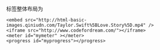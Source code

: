 标签整体布局为

	<embed src="http://html-basic-images.qiniudn.com/Taylor.Swift%5BLove.Story%5D.mp4" />
    <iframe src="http://www.codefordream.com/"></iframe>
    <meter id="mymeter" ></meter>
    <progress id="myprogress"></progress>